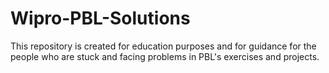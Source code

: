 # Wipro-PBL-Solutions
This repository is created for education purposes and for guidance for the people who are stuck and facing problems in PBL's exercises and projects.
